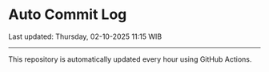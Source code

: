# Auto Commit Log

Last updated: Thursday, 02-10-2025 11:15 WIB

---

This repository is automatically updated every hour using GitHub Actions.
